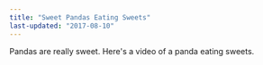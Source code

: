 ```yaml
---
title: "Sweet Pandas Eating Sweets"
last-updated: "2017-08-10"
---
```

Pandas are really sweet.
Here's a video of a panda eating sweets.
